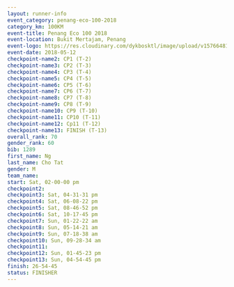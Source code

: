 ```yaml
--- 
layout: runner-info 
event_category: penang-eco-100-2018 
category_km: 100KM 
event-title: Penang Eco 100 2018 
event-location: Bukit Mertajam, Penang 
event-logo: https://res.cloudinary.com/dykbosktl/image/upload/v1576648106/Logo/Logo_lovxhg.jpg 
event-date: 2018-05-12 
checkpoint-name2: CP1 (T-2) 
checkpoint-name3: CP2 (T-3) 
checkpoint-name4: CP3 (T-4) 
checkpoint-name5: CP4 (T-5) 
checkpoint-name6: CP5 (T-6) 
checkpoint-name7: CP6 (T-7) 
checkpoint-name8: CP7 (T-8) 
checkpoint-name9: CP8 (T-9) 
checkpoint-name10: CP9 (T-10) 
checkpoint-name11: CP10 (T-11) 
checkpoint-name12: Cp11 (T-12) 
checkpoint-name13: FINISH (T-13) 
overall_rank: 70
gender_rank: 60
bib: 1289
first_name: Ng
last_name: Cho Tat
gender: M
team_name: 
start: Sat, 02-00-00 pm
checkpoint2: 
checkpoint3: Sat, 04-31-31 pm
checkpoint4: Sat, 06-08-22 pm
checkpoint5: Sat, 08-46-52 pm
checkpoint6: Sat, 10-17-45 pm
checkpoint7: Sun, 01-22-22 am
checkpoint8: Sun, 05-14-21 am
checkpoint9: Sun, 07-18-38 am
checkpoint10: Sun, 09-28-34 am
checkpoint11: 
checkpoint12: Sun, 01-45-23 pm
checkpoint13: Sun, 04-54-45 pm
finish: 26-54-45
status: FINISHER
--- 
```

